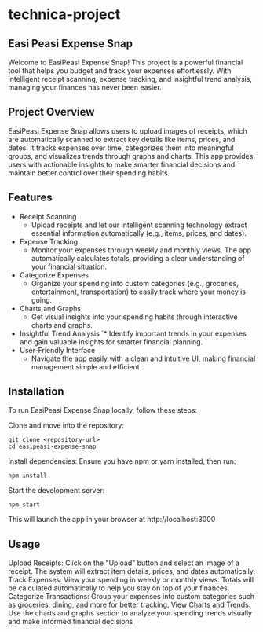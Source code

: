 # technica-project
## Easi Peasi Expense Snap

Welcome to EasiPeasi Expense Snap! This project is a powerful financial tool that helps you budget and track your expenses effortlessly. With intelligent receipt scanning, expense tracking, and insightful trend analysis, managing your finances has never been easier.

## Project Overview

EasiPeasi Expense Snap allows users to upload images of receipts, which are automatically scanned to extract key details like items, prices, and dates. It tracks expenses over time, categorizes them into meaningful groups, and visualizes trends through graphs and charts. This app provides users with actionable insights to make smarter financial decisions and maintain better control over their spending habits.

## Features

* Receipt Scanning
  * Upload receipts and let our intelligent scanning technology extract essential information automatically (e.g., items, prices, and dates).
* Expense Tracking
  * Monitor your expenses through weekly and monthly views. The app automatically calculates totals, providing a clear understanding of your financial situation.
* Categorize Expenses
  * Organize your spending into custom categories (e.g., groceries, entertainment, transportation) to easily track where your money is going.
* Charts and Graphs
  * Get visual insights into your spending habits through interactive charts and graphs.
* Insightful Trend Analysis
`* Identify important trends in your expenses and gain valuable insights for smarter financial planning.
* User-Friendly Interface
  * Navigate the app easily with a clean and intuitive UI, making financial management simple and efficient

## Installation

To run EasiPeasi Expense Snap locally, follow these steps:

Clone and move into the repository:
```
git clone <repository-url>
cd easipeasi-expense-snap
```
Install dependencies: Ensure you have npm or yarn installed, then run:
```
npm install
```
Start the development server:
```
npm start
```
This will launch the app in your browser at http://localhost:3000

## Usage

Upload Receipts:
Click on the "Upload" button and select an image of a receipt. The system will extract item details, prices, and dates automatically.
Track Expenses:
View your spending in weekly or monthly views. Totals will be calculated automatically to help you stay on top of your finances.
Categorize Transactions:
Group your expenses into custom categories such as groceries, dining, and more for better tracking.
View Charts and Trends:
Use the charts and graphs section to analyze your spending trends visually and make informed financial decisions
